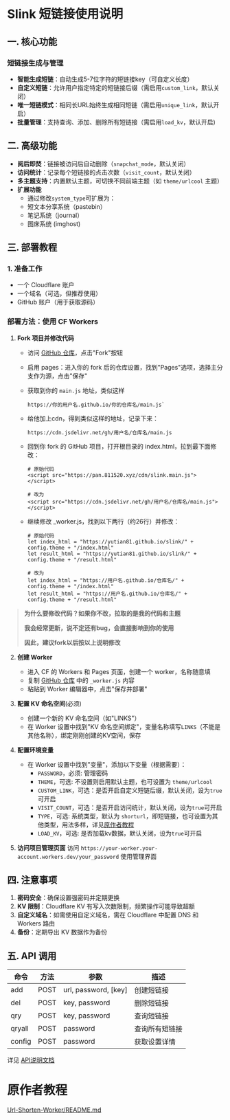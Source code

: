 # Slink 短链接使用说明

## 一. 核心功能

### 短链接生成与管理
- **智能生成短链**：自动生成5-7位字符的短链接key（可自定义长度）
- **自定义短链**：允许用户指定特定的短链接后缀（需启用`custom_link`，默认关闭）
- **唯一短链模式**：相同长URL始终生成相同短链（需启用`unique_link`，默认开启）
- **批量管理**：支持查询、添加、删除所有短链接（需启用`load_kv`，默认开启)

## 二. 高级功能
- **阅后即焚**：链接被访问后自动删除（`snapchat_mode`，默认关闭）
- **访问统计**：记录每个短链接的点击次数（`visit_count`，默认关闭）
- **多主题支持**：内置默认主题，可切换不同前端主题（如 `theme/urlcool` 主题）
- **扩展功能**
  - 通过修改`system_type`可扩展为：
  - 短文本分享系统（pastebin）
  - 笔记系统（journal）
  - 图床系统 (imghost)

## 三. 部署教程

### 1. 准备工作
- 一个 Cloudflare 账户
- 一个域名（可选，但推荐使用）
- GitHub 账户（用于获取源码）

### 部署方法：使用 CF Workers

1. **Fork 项目并修改代码**
   - 访问 [GitHub 仓库](https://github.com/yutian81/slink/)，点击"Fork"按钮
   - 启用 pages：进入你的 fork 后的仓库设置，找到"Pages"选项，选择主分支作为源，点击"保存"
   - 获取到你的 `main.js` 地址，类似这样
   
     ```
     https://你的用户名.github.io/你的仓库名/main.js`
     ```
   - 给他加上cdn，得到类似这样的地址，记录下来：

     ```
     https://cdn.jsdelivr.net/gh/用户名/仓库名/main.js
     ```
   - 回到你 fork 的 GitHub 项目，打开根目录的 index.html，拉到最下面修改：

     ```
     # 原始代码
     <script src="https://pan.811520.xyz/cdn/slink.main.js"></script>

     # 改为
     <script src="https://cdn.jsdelivr.net/gh/用户名/仓库名/main.js"></script> 
     ```
    - 继续修改 _worker.js，找到以下两行（约26行）并修改：
      
       ```
       # 原始代码
       let index_html = "https://yutian81.github.io/slink/" + config.theme + "/index.html"
       let result_html = "https://yutian81.github.io/slink/" + config.theme + "/result.html"
  
       # 改为
       let index_html = "https://用户名.github.io/仓库名/" + config.theme + "/index.html"
       let result_html = "https://用户名.github.io/仓库名/" + config.theme + "/result.html"
       ```

> **为什么要修改代码？如果你不改，拉取的是我的代码和主题**
>
> **我会经常更新，说不定还有bug，会直接影响到你的使用**
> 
> **因此，建议fork以后按以上说明修改**
>


2. **创建 Worker**
   - 进入 CF 的 Workers 和 Pages 页面，创建一个 worker，名称随意填
   - 复制 [GitHub 仓库](https://github.com/yutian81/slink/) 中的 `_worker.js` 内容
   - 粘贴到 Worker 编辑器中，点击"保存并部署"

3. **配置 KV 命名空间**(必须)
   - 创建一个新的 KV 命名空间（如"LINKS"）
   - 在 Worker 设置中找到"KV 命名空间绑定"，变量名称填写`LINKS`（不能是其他名称），绑定刚刚创建的KV空间，保存

4. **配置环境变量**
   - 在 Worker 设置中找到"变量"，添加以下变量（根据需要）：
     - `PASSWORD`，必须: 管理密码
     - `THEME`，可选: 不设置则启用默认主题，也可设置为 `theme/urlcool`
     - `CUSTOM_LINK`，可选：是否开启自定义短链后缀，默认关闭，设为`true`可开启
     - `VISIT_COUNT`，可选：是否开启访问统计，默认关闭，设为`true`可开启
     - `TYPE`，可选: 系统类型，默认为 `shorturl`，即短链接，也可设置为其他类型，用法多样，详见[原作者教程](#原作者教程)
     - `LOAD_KV`，可选: 是否加载kv数据，默认关闭，设为`true`可开启
  
  5. **访问项目管理页面**
     访问 `https://your-worker.your-account.workers.dev/your_password` 使用管理界面

## 四. 注意事项

1. **密码安全**：确保设置强密码并定期更换
2. **KV 限制**：Cloudflare KV 有写入次数限制，频繁操作可能导致超额
3. **自定义域名**：如需使用自定义域名，需在 Cloudflare 中配置 DNS 和 Workers 路由
4. **备份**：定期导出 KV 数据作为备份

## 五. API 调用
| 命令 | 方法 | 参数 | 描述 |
|------|------|------|------|
| add  | POST | url, password, [key] | 创建短链接 |
| del  | POST | key, password | 删除短链接 |
| qry  | POST | key, password | 查询短链接 |
| qryall | POST | password | 查询所有短链接 |
| config | POST | password | 获取设置详情 |

详见 [API说明文档](https://github.com/yutian81/slink/blob/main/API.md)

# 原作者教程

[Url-Shorten-Worker/README.md](https://github.com/crazypeace/Url-Shorten-Worker/blob/main/README.md)
